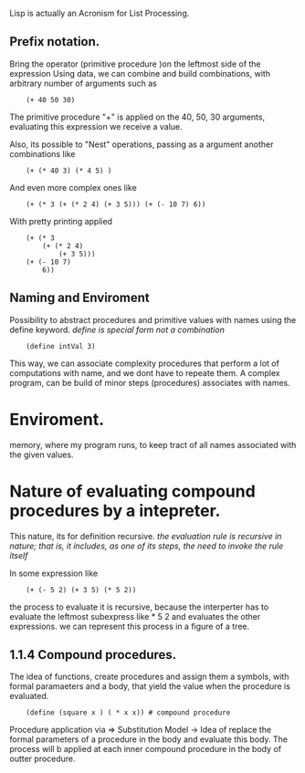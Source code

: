 Lisp is actually an Acronism for List Processing.

## Prefix notation.

Bring the operator (primitive procedure )on the leftmost side of the expression
Using data, we can combine and build combinations, with arbitrary number of arguments such as
```
    (+ 40 50 30) 
```
The primitive procedure "+" is applied on the 40, 50, 30 arguments, evaluating this expression we receive a value.

Also, its possible to "Nest" operations, passing as a argument another combinations like

```
    (+ (* 40 3) (* 4 5) )
```
And even more complex ones like 

```
    (+ (* 3 (+ (* 2 4) (+ 3 5))) (+ (- 10 7) 6))
```
With pretty printing applied

``` 
    (+ (* 3
        (+ (* 2 4)
            (+ 3 5)))
    (+ (- 10 7)
        6))
```

## Naming and Enviroment
Possibility to abstract procedures and primitive values with names using the define keyword.
*define is special form not a combination*
```
    (define intVal 3)
```
This way, we can associate complexity procedures that perform a lot of computations with name, and we dont have to repeate them.
A complex program, can be build of minor steps (procedures) associates with names.

# Enviroment.
memory, where my program runs, to keep tract of all names associated with the given values.

# Nature of evaluating compound procedures by a intepreter.

This nature, its for definition recursive.
*the evaluation rule is recursive in nature; that is, it includes, as one of its steps, the need to invoke the rule itself*

In some expression like
```
    (+ (- 5 2) (+ 3 5) (* 5 2))
```
the process to evaluate it is recursive, because the interperter has to evaluate the leftmost subexpress like * 5 2 and evaluates the other expressions.
we can represent this process in a figure of a tree.

## 1.1.4 Compound procedures.
The idea of functions, create procedures and assign them a symbols, with formal paramaeters and a body, that yield the value when the procedure is evaluated.
```
    (define (square x ) ( * x x)) # compound procedure
```
Procedure application via => Substitution Model -> Idea of replace the formal parameters of a procedure in the body and evaluate this body.
The process will b applied at each inner compound procedure in the body of outter procedure.






